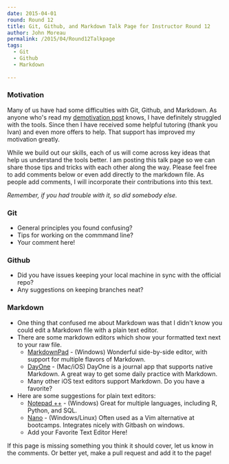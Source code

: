 ```yaml
---
date: 2015-04-01
round: Round 12
title: Git, Github, and Markdown Talk Page for Instructor Round 12
author: John Moreau
permalink: /2015/04/Round12Talkpage
tags:
  - Git
  - Github
  - Markdown
  
---
```


### Motivation 
Many of us have had some difficulties with Git, Github, and Markdown. As anyone who's read my [demotivation post](http://swcarpentry.github.io/training-course/2015/03/john-moreau-motivation/) knows, I have definitely struggled with the tools. Since then I have received some helpful tutoring (thank you Ivan) and even more offers to help. That support has improved my motivation greatly. 
 
While we build out our skills, each of us will come across key ideas that help us understand the tools better. I am posting this talk page so we can share those tips and tricks with each other along the way. Please feel free to add comments below or even add directly to the markdown file. As people add comments, I will incorporate their contributions into this text. 

*Remember, if you had trouble with it, so did somebody else.*   


### Git 
- General principles you found confusing?
- Tips for working on the commmand line?
- Your comment here!


### Github 
- Did you have issues keeping your local machine in sync with the official repo?
- Any suggestions on keeping branches neat?

### Markdown
- One thing that confused me about Markdown was that I didn't know you could edit a Markdown file with a plain text editor.
- There are some markdown editors which show your formatted text next to your raw file.
	- [MarkdownPad](http://markdownpad.com/) - (Windows) Wonderful side-by-side editor, with support for multiple flavors of Markdown.
	- [DayOne](http://dayoneapp.com/) - (Mac/iOS) DayOne is a journal app that supports native Markdown. A great way to get some daily practice with Markdown. 
	- Many other iOS text editors support Markdown. Do you have a favorite?
- Here are some suggestions for plain text editors:
	- [Notepad ++](http://notepad-plus-plus.org/) - (Windows) Great for multiple languages, including R, Python, and SQL.
	- [Nano](http://www.nano-editor.org/download.php) - (Windows/Linux) Often used as a Vim alternative at bootcamps. Integrates nicely with Gitbash on windows.
	- Add your Favorite Text Editor Here!


If this page is missing something you think it should cover, let us know in the comments. Or better yet, make a pull request and add it to the page!



 
